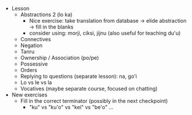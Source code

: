 * Lesson
    * Abstractions 2 (lo ka)
      * Nice exercise: take translation from database -> elide abstraction -> fill in the blanks
      * consider using: morji, ciksi, jijnu (also useful for teaching du'u)
    * Connectives
    * Negation
    * Tanru
    * Ownership / Association (po/pe)
    * Possessive
    * Orders
    * Replying to questions (separate lesson): na, go'i
    * Lo vs le vs la
    * Vocatives (maybe separate course, focused on chatting)
* New exercises
  * Fill in the correct terminator (possibly in the next checkpoint)
    * "ku" vs "ku'o" vs "kei" vs "be'o" ...
